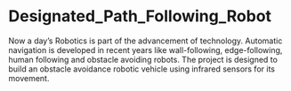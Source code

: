 # Designated_Path_Following_Robot
Now a day’s Robotics is part of the advancement of technology. Automatic navigation is developed in recent years like wall-following, edge-following, human following and obstacle avoiding robots. The project is designed to build an obstacle avoidance robotic vehicle using infrared sensors for its movement.
